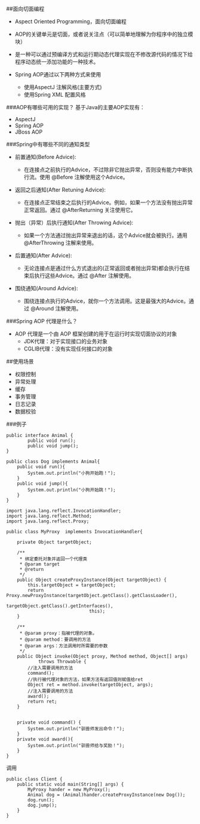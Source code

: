 ##面向切面编程
- Aspect Oriented Programming，面向切面编程
- AOP的关键单元是切面，或者说关注点（可以简单地理解为你程序中的独立模块）
- 是一种可以通过预编译方式和运行期动态代理实现在不修改源代码的情况下给程序动态统一添加功能的一种技术。

- Spring AOP通过以下两种方式来使用
    - 使用AspectJ 注解风格(主要方式)
    - 使用Spring XML 配置风格

###AOP有哪些可用的实现？
基于Java的主要AOP实现有：

- AspectJ
- Spring AOP
- JBoss AOP

###Spring中有哪些不同的通知类型
- 前置通知(Before Advice): 
    - 在连接点之前执行的Advice，不过除非它抛出异常，否则没有能力中断执行流。使用 @Before 注解使用这个Advice。

- 返回之后通知(After Retuning Advice): 
    - 在连接点正常结束之后执行的Advice。例如，如果一个方法没有抛出异常正常返回。通过 @AfterReturning 关注使用它。

- 抛出（异常）后执行通知(After Throwing Advice): 
    - 如果一个方法通过抛出异常来退出的话，这个Advice就会被执行。通用 @AfterThrowing 注解来使用。

- 后置通知(After Advice): 
    - 无论连接点是通过什么方式退出的(正常返回或者抛出异常)都会执行在结束后执行这些Advice。通过 @After 注解使用。

- 围绕通知(Around Advice): 
    - 围绕连接点执行的Advice，就你一个方法调用。这是最强大的Advice。通过 @Around 注解使用。

###Spring AOP 代理是什么？
- AOP 代理是一个由 AOP 框架创建的用于在运行时实现切面协议的对象
    - JDK代理：对于实现接口的业务对象
    - CGLIB代理：没有实现任何接口的对象

##使用场景
- 权限控制
- 异常处理
- 缓存
- 事务管理
- 日志记录
- 数据校验

###例子

```$xslt
public interface Animal {
        public void run();
        public void jump();
}
    
public class Dog implements Animal{
    public void run(){
        System.out.println("小狗开始跑！");
    }    
    public void jump(){
        System.out.println("小狗开始跳！");
    }        
}
```

```$xslt
import java.lang.reflect.InvocationHandler;
import java.lang.reflect.Method;
import java.lang.reflect.Proxy;

public class MyProxy  implements InvocationHandler{

    private Object targetObject;
    
    /** 
     * 绑定委托对象并返回一个代理类 
     * @param target 
     * @return 
     */  
    public Object createProxyInstance(Object targetObject) {
        this.targetObject = targetObject;        
        return Proxy.newProxyInstance(targetObject.getClass().getClassLoader(), 
                               targetObject.getClass().getInterfaces(), 
                               this);
    }
    
    /**
     * @param proxy：指被代理的对象。
     * @param method：要调用的方法
     * @param args：方法调用时所需要的参数 
     */    
    public Object invoke(Object proxy, Method method, Object[] args)
            throws Throwable {
        //注入需要调用的方法
        command();        
        //执行被代理对象的方法，如果方法有返回值则赋值给ret
        Object ret = method.invoke(targetObject, args);
        //注入需要调用的方法
        award();
        return ret;
    }
    
    
    private void command() {
        System.out.println("驯兽师发出命令！");
    }
    private void award(){
        System.out.println("驯兽师给与奖励！");
    }
}
```

调用

```$xslt
public class Client {
    public static void main(String[] args) {
        MyProxy hander = new MyProxy();
        Animal dog = (Animal)hander.createProxyInstance(new Dog());
        dog.run();
        dog.jump();
    }
}
```

